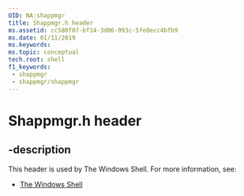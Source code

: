 ```yaml
---
UID: NA:shappmgr
title: Shappmgr.h header
ms.assetid: cc580f07-bf14-3d06-993c-5fe0ecc4bfb9
ms.date: 01/11/2019
ms.keywords: 
ms.topic: conceptual
tech.root: shell
f1_keywords:
 - shappmgr
 - shappmgr/shappmgr
---
```


# Shappmgr.h header


## -description

This header is used by The Windows Shell. For more information, see:

- [The Windows Shell](../_shell/index.md)

